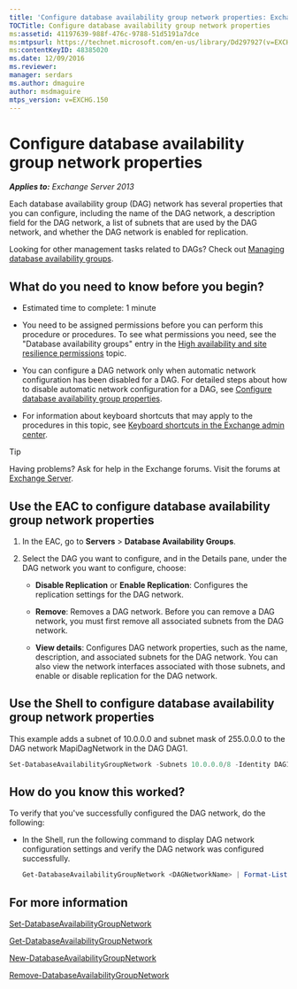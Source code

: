 ```yaml
---
title: 'Configure database availability group network properties: Exchange 2013 Help'
TOCTitle: Configure database availability group network properties
ms:assetid: 41197639-988f-476c-9788-51d5191a7dce
ms:mtpsurl: https://technet.microsoft.com/en-us/library/Dd297927(v=EXCHG.150)
ms:contentKeyID: 48385020
ms.date: 12/09/2016
ms.reviewer: 
manager: serdars
ms.author: dmaguire
author: msdmaguire
mtps_version: v=EXCHG.150
---
```


# Configure database availability group network properties

_**Applies to:** Exchange Server 2013_

Each database availability group (DAG) network has several properties that you can configure, including the name of the DAG network, a description field for the DAG network, a list of subnets that are used by the DAG network, and whether the DAG network is enabled for replication.

Looking for other management tasks related to DAGs? Check out [Managing database availability groups](managing-database-availability-groups-exchange-2013-help.md).

## What do you need to know before you begin?

- Estimated time to complete: 1 minute

- You need to be assigned permissions before you can perform this procedure or procedures. To see what permissions you need, see the "Database availability groups" entry in the [High availability and site resilience permissions](high-availability-and-site-resilience-permissions-exchange-2013-help.md) topic.

- You can configure a DAG network only when automatic network configuration has been disabled for a DAG. For detailed steps about how to disable automatic network configuration for a DAG, see [Configure database availability group properties](configure-database-availability-group-properties-exchange-2013-help.md).

- For information about keyboard shortcuts that may apply to the procedures in this topic, see [Keyboard shortcuts in the Exchange admin center](keyboard-shortcuts-in-the-exchange-admin-center-2013-help.md).

> [!TIP]
> Having problems? Ask for help in the Exchange forums. Visit the forums at [Exchange Server](https://go.microsoft.com/fwlink/p/?linkid=60612).

## Use the EAC to configure database availability group network properties

1. In the EAC, go to **Servers** \> **Database Availability Groups**.

2. Select the DAG you want to configure, and in the Details pane, under the DAG network you want to configure, choose:

   - **Disable Replication** or **Enable Replication**: Configures the replication settings for the DAG network.

   - **Remove**: Removes a DAG network. Before you can remove a DAG network, you must first remove all associated subnets from the DAG network.

   - **View details**: Configures DAG network properties, such as the name, description, and associated subnets for the DAG network. You can also view the network interfaces associated with those subnets, and enable or disable replication for the DAG network.

## Use the Shell to configure database availability group network properties

This example adds a subnet of 10.0.0.0 and subnet mask of 255.0.0.0 to the DAG network MapiDagNetwork in the DAG DAG1.

```powershell
Set-DatabaseAvailabilityGroupNetwork -Subnets 10.0.0.0/8 -Identity DAG1\MapiDagNetwork
```

## How do you know this worked?

To verify that you've successfully configured the DAG network, do the following:

- In the Shell, run the following command to display DAG network configuration settings and verify the DAG network was configured successfully.

  ```powershell
  Get-DatabaseAvailabilityGroupNetwork <DAGNetworkName> | Format-List
  ```

## For more information

[Set-DatabaseAvailabilityGroupNetwork](https://technet.microsoft.com/en-us/library/dd298008\(v=exchg.150\))

[Get-DatabaseAvailabilityGroupNetwork](https://technet.microsoft.com/en-us/library/dd297938\(v=exchg.150\))

[New-DatabaseAvailabilityGroupNetwork](https://technet.microsoft.com/en-us/library/dd335225\(v=exchg.150\))

[Remove-DatabaseAvailabilityGroupNetwork](https://technet.microsoft.com/en-us/library/dd298131\(v=exchg.150\))
